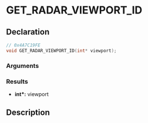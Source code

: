 # GET_RADAR_VIEWPORT_ID

## Declaration
```cpp
// 0x4A7C19FE
void GET_RADAR_VIEWPORT_ID(int* viewport);
```

### Arguments

### Results
- **int\*:** viewport

## Description
